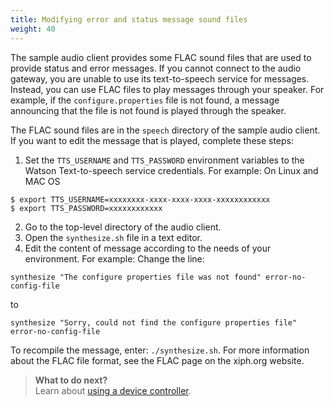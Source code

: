 ```yaml
---
title: Modifying error and status message sound files
weight: 40
---
```


The sample audio client provides some FLAC sound files that are used to provide status and error messages. If you cannot connect to the audio gateway, you are unable to use its text-to-speech service for messages. Instead, you can use FLAC files to play messages through your speaker. For example, if the `configure.properties` file is not found, a message announcing that the file is not found is played through the speaker.

The FLAC sound files are in the `speech` directory of the sample audio client. If you want to edit the message that is played, complete these steps:

1. Set the `TTS_USERNAME` and `TTS_PASSWORD` environment variables to the Watson Text-to-speech service credentials. For example: On Linux and MAC OS

```
$ export TTS_USERNAME=xxxxxxxx-xxxx-xxxx-xxxx-xxxxxxxxxxxx
$ export TTS_PASSWORD=xxxxxxxxxxxx

```
2. Go to the top-level directory of the audio client.
3. Open the `synthesize.sh` file in a text editor.
4. Edit the content of message according to the needs of your environment. For example: Change the line:
   
```
synthesize "The configure properties file was not found" error-no-config-file 

```
to 
```
synthesize "Sorry, could not find the configure properties file" error-no-config-file

```
To recompile the message, enter: `./synthesize.sh`. For more information about the FLAC file format, see the FLAC page on the xiph.org website.

> **What to do next?**<br/>
Learn about [using a device controller]({{site.baseurl}}/audio/Using_a_device_controller).